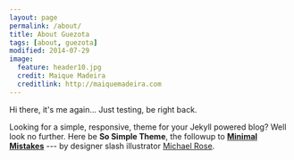 ```yaml
---
layout: page
permalink: /about/
title: About Guezota
tags: [about, guezota]
modified: 2014-07-29
image:
  feature: header10.jpg
  credit: Maique Madeira
  creditlink: http://maiquemadeira.com
---
```


Hi there, it's me again... Just testing, be right back.  


Looking for a simple, responsive, theme for your Jekyll powered blog? Well look no further. Here be **So Simple Theme**, the followup to [**Minimal Mistakes**](http://mmistakes.github.io/minimal-mistakes) --- by designer slash illustrator [Michael Rose](http://mademistakes.com).
